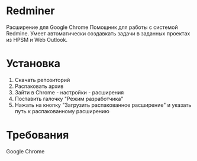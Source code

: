 # Redminer

Расширение для Google Chrome
Помощник для работы с системой Redmine.
Умеет автоматически создавкать задачи в заданных проектах из HPSM и Web Outlook.


# Установка

1. Скачать репозиторий
2. Распаковать архив
3. Зайти в Chrome - настройки - расширения
4. Поставить галочку "Режим разработчика"
5. Нажать на кнопку "Загрузить распакованное расширение" и указать путь к распакованному расширению


# Требования

Google Chrome